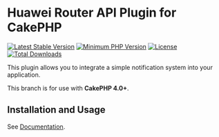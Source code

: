 # Huawei Router API Plugin for CakePHP

[![Latest Stable Version](https://poser.pugx.org/token27/cakephp-huawei-router-api-plugin/v/stable.svg)](https://packagist.org/packages/token27/cakephp-huawei-router-api-plugin)
[![Minimum PHP Version](https://img.shields.io/badge/php-%3E%3D%207.2-8892BF.svg)](https://php.net/)
[![License](https://poser.pugx.org/token27/cakephp-huawei-router-api-plugin/license)](https://packagist.org/packages/token27/cakephp-huawei-router-api-plugin)
[![Total Downloads](https://poser.pugx.org/token27/cakephp-huawei-router-api-plugin/d/total)](https://packagist.org/packages/token27/cakephp-huawei-router-api-plugin)

This plugin allows you to integrate a simple notification system into your application. 

This branch is for use with **CakePHP 4.0+**. 


## Installation and Usage

See [Documentation](docs).
